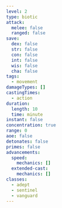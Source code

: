 ```yaml
---
level: 2
type: biotic
attack:
  melee: false
  ranged: false
save:
  dex: false
  str: false
  con: false
  int: false
  wis: false
  cha: false
tags:
  - movement
damageTypes: []
castingTimes:
  - action
duration:
  length: 10
  time: minute
instant: false
concentration: true
range: 0
aoe: false
detonates: false
primes: false
advancements:
  speed:
    mechanics: []
  extended-cast:
    mechanics: []
classes:
  - adept
  - sentinel
  - vanguard
---
```

